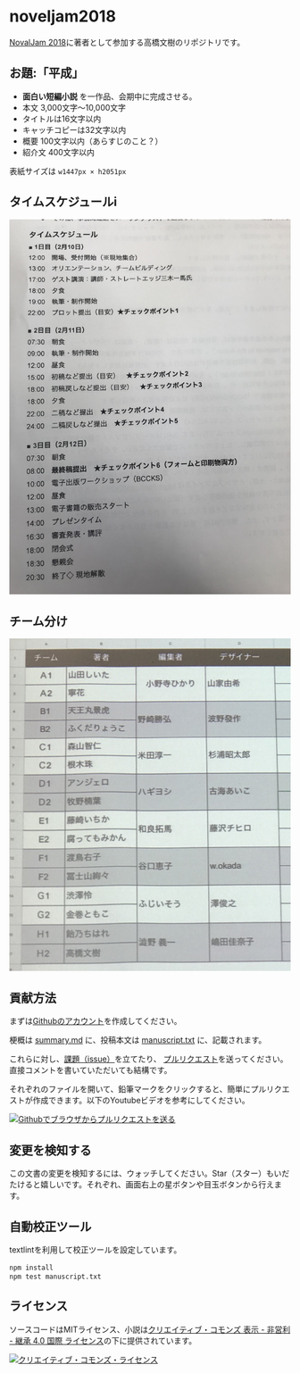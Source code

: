 # noveljam2018

[NovalJam 2018](https://www.noveljam.org)に著者として参加する高橋文樹のリポジトリです。

## お題:「平成」

- **面白い短編小説** を一作品、会期中に完成させる。
- 本文 3,000文字〜10,000文字
- タイトルは16文字以内
- キャッチコピーは32文字以内
- 概要 100文字以内（あらすじのこと？）
- 紹介文 400文字以内

表紙サイズは `w1447px × h2051px`

## タイムスケジュールi

![タイムテーブル](https://raw.githubusercontent.com/fumikito/noveljam2018/master/img/schedule-image.jpg)

## チーム分け

![チーム分け](https://raw.githubusercontent.com/fumikito/noveljam2018/master/img/team.jpg)

## 貢献方法

まずは[Githubのアカウント](https://www.google.co.jp/url?sa=t&rct=j&q=&esrc=s&source=web&cd=9&cad=rja&uact=8&ved=0ahUKEwjv0cSR443ZAhWDS7wKHRadALoQFghgMAg&url=https%3A%2F%2Fgithub.com%2Fjoin&usg=AOvVaw0H9TK-nu7JfXaoNeNMgJEk)を作成してください。

梗概は [summary.md](https://github.com/fumikito/noveljam2018/blob/master/summary.md) に、投稿本文は [manuscript.txt](https://github.com/fumikito/noveljam2018/blob/master/manuscript.txt) に、記載されます。

これらに対し、[課題（issue）](https://github.com/fumikito/noveljam2018/issues)を立てたり、 [プルリクエスト](https://github.com/fumikito/noveljam2018/pulls)を送ってください。直接コメントを書いていただいても結構です。

それぞれのファイルを開いて、鉛筆マークをクリックすると、簡単にプルリクエストが作成できます。以下のYoutubeビデオを参考にしてください。

[![Githubでブラウザからプルリクエストを送る](https://img.youtube.com/vi/zzDQ2bVDOCI/0.jpg)](https://www.youtube.com/watch?v=zzDQ2bVDOCI)


## 変更を検知する

この文書の変更を検知するには、ウォッチしてください。Star（スター）もいだたけると嬉しいです。それぞれ、画面右上の星ボタンや目玉ボタンから行えます。

## 自動校正ツール

textlintを利用して校正ツールを設定しています。

```
npm install
npm test manuscript.txt
```

## ライセンス

ソースコードはMITライセンス、小説は<a rel="license" href="http://creativecommons.org/licenses/by-nc-sa/4.0/">クリエイティブ・コモンズ 表示 - 非営利 - 継承 4.0 国際 ライセンス</a>の下に提供されています。

<a rel="license" href="http://creativecommons.org/licenses/by-nc-sa/4.0/"><img alt="クリエイティブ・コモンズ・ライセンス" style="border-width:0" src="https://i.creativecommons.org/l/by-nc-sa/4.0/80x15.png" /></a>
